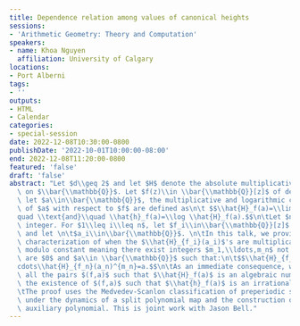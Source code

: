 ```yaml
---
title: Dependence relation among values of canonical heights
sessions:
- 'Arithmetic Geometry: Theory and Computation'
speakers:
- name: Khoa Nguyen
  affiliation: University of Calgary
locations:
- Port Alberni
tags:
- ''
outputs:
- HTML
- Calendar
categories:
- special-session
date: 2022-12-08T10:30:00-0800
publishDate: '2022-10-01T10:00:00-08:00'
end: 2022-12-08T11:20:00-0800
featured: 'false'
draft: 'false'
abstract: "Let $d\\geq 2$ and let $H$ denote the absolute multiplicative Weil height\
  \ on $\\bar{\\mathbb{Q}}$. Let $f(z)\\in \\bar{\\mathbb{Q}}[z]$ of degree $d$ and\
  \ let $a\\in\\bar{\\mathbb{Q}}$, the multiplicative and logarithmic canonical heights\
  \ of $a$ with respect to $f$ are defined as\n\t $$\\hat{H}_f(a)=\\lim H(f^n(a))^{1/d^n}\\\
  quad \\text{and}\\quad \\hat{h}_f(a)=\\log \\hat{H}_f(a).$$\n\tLet $n$ be a positive\
  \ integer. For $1\\leq i\\leq n$, let $f_i\\in\\bar{\\mathbb{Q}}[z]$ of degree $d$\
  \ and let \n\t$a_i\\in\\bar{\\mathbb{Q}}$. \n\tIn this talk, we provide a complete\
  \ characterization of when the $\\hat{H}_{f_i}(a_i)$'s are multiplicatively dependent\
  \ modulo constant meaning there exist integers $m_1,\\ldots,m_n$ not all of which\
  \ are $0$ and $a\\in \\bar{\\mathbb{Q}}$ such that:\n\t$$\\hat{H}_{f_1}(a_1)^{m_1}\\\
  cdots\\hat{H}_{f_n}(a_n)^{m_n}=a.$$\n\tAs an immediate consequence, we characterize\
  \ all the pairs $(f,a)$ such that $\\hat{H}_f(a)$ is an algebraic number and proves\
  \ the existence of $(f,a)$ such that $\\hat{h}_f(a)$ is an irrational number. \n\
  \tThe proof uses the Medvedev-Scanlon classification of preperiodic subvarieties\
  \ under the dynamics of a split polynomial map and the construction of a certain\
  \ auxiliary polynomial. This is joint work with Jason Bell."
---
```

